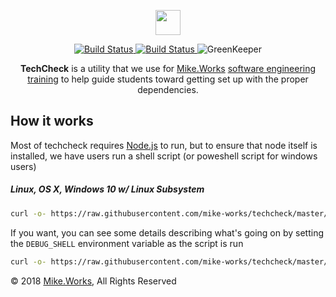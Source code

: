<p align='center'>
  <a href="https://mike.works" target='_blank'>
    <img height=40 src='https://assets.mike.works/img/login_logo-33a9e523d451fb0d902f73d5452d4a0b.png' />
  </a> 
</p>

<p align='center'>
  <a href="https://travis-ci.org/mike-works/techcheck" title="Build Status">
    <img title="Build Status" src="https://travis-ci.org/mike-works/techcheck.svg"/>
  </a>
  <a href="https://ci.appveyor.com/project/mike-north/techcheck" title="Build Status">
    <img title="Build Status" src="https://ci.appveyor.com/api/projects/status/13gtmp1ha2dvjfyp?svg=true"/>
  </a>

  <a title='GreenKeeper'>
    <img title='GreenKeeper' src='https://badges.greenkeeper.io/mike-works/techcheck.svg'>
  </a>
</p>

<p align='center'>
<b>TechCheck</b> is a utility that we use for <a title="Mike.Works" href="https://mike.works">Mike.Works</a> <a href='https://mike.works/courses'>software engineering training</a> to help guide students toward getting set up with the proper dependencies.
</p>

## How it works

Most of techcheck requires [Node.js](https://nodejs.org/en/) to run, but to ensure that node itself is installed, we have users run a shell script (or poweshell script for windows users)

##### Linux, OS X, Windows 10 w/ Linux Subsystem

```sh
curl -o- https://raw.githubusercontent.com/mike-works/techcheck/master/packages/techcheck/shell/check-node.sh | bash
```

If you want, you can see some details describing what's going on by setting the `DEBUG_SHELL` environment variable as the script is run

```sh
curl -o- https://raw.githubusercontent.com/mike-works/techcheck/master/packages/techcheck/shell/check-node.sh | DEBUG_SHELL=true bash
```

&copy; 2018 [Mike.Works](https://mike.works), All Rights Reserved
